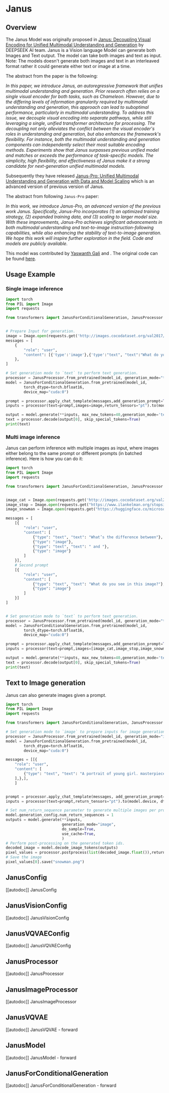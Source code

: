 <!--Copyright 2025 The HuggingFace Team. All rights reserved.

Licensed under the Apache License, Version 2.0 (the "License"); you may not use this file except in compliance with
the License. You may obtain a copy of the License at

http://www.apache.org/licenses/LICENSE-2.0

Unless required by applicable law or agreed to in writing, software distributed under the License is distributed on
an "AS IS" BASIS, WITHOUT WARRANTIES OR CONDITIONS OF ANY KIND, either express or implied. See the License for the
specific language governing permissions and limitations under the License.

⚠️ Note that this file is in Markdown but contain specific syntax for our doc-builder (similar to MDX) that may not be
rendered properly in your Markdown viewer.

-->

# Janus

## Overview 

The Janus Model was originally proposed in [Janus: Decoupling Visual Encoding for Unified Multimodal Understanding and Generation](https://arxiv.org/abs/2410.13848) by DEEPSEEK AI team. Janus is a Vision language Model can generate both Images and Text output. The model can take both images and text as input. Note: The models doesn't generate both images and text in an interleaved format rather it could generate either text or image at a time.

The abstract from the paper is the following:

*In this paper, we introduce Janus, an autoregressive framework that unifies multimodal understanding and generation. Prior research often relies on a single visual encoder for both tasks, such as Chameleon. However, due to the differing levels of information granularity required by multimodal understanding and generation, this approach can lead to suboptimal performance, particularly in multimodal understanding. To address this issue, we decouple visual encoding into separate pathways, while still leveraging a single, unified transformer architecture for processing. The decoupling not only alleviates the conflict between the visual encoder's roles in understanding and generation, but also enhances the framework's flexibility. For instance, both the multimodal understanding and generation components can independently select their most suitable encoding methods. Experiments show that Janus surpasses previous unified model and matches or exceeds the performance of task-specific models. The simplicity, high flexibility, and effectiveness of Janus make it a strong candidate for next-generation unified multimodal models.*

Subsequently they have released [Janus-Pro: Unified Multimodal Understanding and
Generation with Data and Model Scaling](https://arxiv.org/abs/2501.17811) which is an advanced version of previous version of Janus. 

The abstract from following `Janus-Pro` paper:

*In this work, we introduce Janus-Pro, an advanced version of the previous work Janus. Specifically, Janus-Pro incorporates (1) an optimized training strategy, (2) expanded training data,
and (3) scaling to larger model size. With these improvements, Janus-Pro achieves significant
advancements in both multimodal understanding and text-to-image instruction-following capabilities, while also enhancing the stability of text-to-image generation. We hope this work will
inspire further exploration in the field. Code and models are publicly available.*

This model was contributed by [Yaswanth Gali](https://huggingface.co/yaswanthgali) and []().
The original code can be found [here](https://github.com/deepseek-ai/Janus).


## Usage Example

### Single image inference

```python
import torch  
from PIL import Image  
import requests  

from transformers import JanusForConditionalGeneration, JanusProcessor  


# Prepare Input for generation.
image = Image.open(requests.get('http://images.cocodataset.org/val2017/000000039769.jpg', stream=True).raw)
messages = [
    {
        "role": "user",
        "content": [{'type':'image'},{'type':"text", "text":"What do you see in this image?."}]
    },
]

# Set generation mode to `text` to perform text generation.
processor = JanusProcessor.from_pretrained(model_id, generation_mode="text")
model = JanusForConditionalGeneration.from_pretrained(model_id,     
        torch_dtype=torch.bfloat16,
        device_map="cuda:0")

prompt = processor.apply_chat_template(messages,add_generation_prompt=True)
inputs = processor(text=prompt,images=image,return_tensors="pt").to(model.device, dtype=torch.bfloat16)

output = model.generate(**inputs, max_new_tokens=40,generation_mode='text',do_sample=True)
text = processor.decode(output[0], skip_special_tokens=True)
print(text)
```

### Multi image inference

Janus can perform inference with multiple images as input, where images either belong to the same prompt or different prompts (in batched inference). Here is how you can do it:

```python
import torch  
from PIL import Image  
import requests  

from transformers import JanusForConditionalGeneration, JanusProcessor  


image_cat = Image.open(requests.get('http://images.cocodataset.org/val2017/000000039769.jpg', stream=True).raw)
image_stop = Image.open(requests.get("https://www.ilankelman.org/stopsigns/australia.jpg", stream=True).raw)
image_snowman = Image.open(requests.get("https://huggingface.co/microsoft/kosmos-2-patch14-224/resolve/main/snowman.jpg", stream=True).raw)

messages = [
    [{
        "role": "user",
        "content": [
            {"type": "text", "text": "What’s the difference between"},
            {"type": "image"},
            {"type": "text", "text": " and "},
            {"type": "image"}
        ]
    }],
    # Second prompt
    [{
        "role": "user",
        "content": [
            {"type": "text", "text": "What do you see in this image?"},
            {"type": "image"}
        ]
    }]
]


# Set generation mode to `text` to perform text generation.
processor = JanusProcessor.from_pretrained(model_id, generation_mode="text")
model = JanusForConditionalGeneration.from_pretrained(model_id,     
        torch_dtype=torch.bfloat16,
        device_map="cuda:0")

prompt = processor.apply_chat_template(messages,add_generation_prompt=True)
inputs = processor(text=prompt,images=[image_cat,image_stop,image_snowman],return_tensors="pt").to(model.device, dtype=torch.bfloat16)

output = model.generate(**inputs, max_new_tokens=40,generation_mode='text',do_sample=True)
text = processor.decode(output[0], skip_special_tokens=True)
print(text)
```

## Text to Image generation

Janus can also generate images given a prompt.

```python
import torch  
from PIL import Image  
import requests  

from transformers import JanusForConditionalGeneration, JanusProcessor  

# Set generation mode to `image` to prepare inputs for image generation..
processor = JanusProcessor.from_pretrained(model_id, generation_mode="image")
model = JanusForConditionalGeneration.from_pretrained(model_id,     
        torch_dtype=torch.bfloat16,
        device_map="cuda:0")

messages = [[{
    "role": "user",
    "content": [
        {"type": "text", "text": "A portrait of young girl. masterpiece, film grained, best quality."},
    ],},],
    ] 


prompt = processor.apply_chat_template(messages, add_generation_prompt=True)
inputs = processor(text=prompt,return_tensors="pt").to(model.device, dtype=torch.bfloat16)

# Set num_return_sequence parameter to generate multiple images per prompt.
model.generation_config.num_return_sequences = 1
outputs = model.generate(**inputs,
                         generation_mode="image",
                         do_sample=True,
                         use_cache=True,
                         )
# Perform post-processing on the generated token ids.
decoded_image = model.decode_image_tokens(outputs)
pixel_values = processor.postprocess(list(decoded_image.float()),return_tensors="np")
# Save the image
pixel_values[0].save("snowman.png")
```

## JanusConfig

[[autodoc]] JanusConfig

## JanusVisionConfig

[[autodoc]] JanusVisionConfig

## JanusVQVAEConfig

[[autodoc]] JanusVQVAEConfig

## JanusProcessor

[[autodoc]] JanusProcessor

## JanusImageProcessor

[[autodoc]] JanusImageProcessor

## JanusVQVAE

[[autodoc]] JanusVQVAE
    - forward

## JanusModel

[[autodoc]] JanusModel
    - forward

## JanusForConditionalGeneration

[[autodoc]] JanusForConditionalGeneration
    - forward
